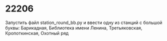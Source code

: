 # 22206
Запустить файл station_round_bb.py и ввести одну из станций с большой буквы:
Барикадная, Библиотека имени Ленина, Третьяковская, Кропоткинская, Охотный ряд
